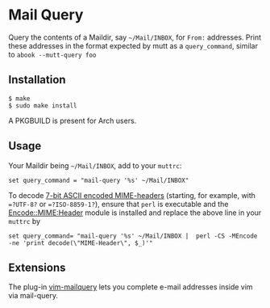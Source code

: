 # Mail Query

Query the contents of a Maildir, say `~/Mail/INBOX`, for `From:` addresses. Print 
these  addresses in the format expected by mutt as a `query_command`, similar to 
`abook --mutt-query foo`

## Installation

```console
$ make
$ sudo make install
```

A PKGBUILD is present for Arch users.

## Usage

Your Maildir being `~/Mail/INBOX`, add to your `muttrc`:

```muttrc
set query_command = "mail-query '%s' ~/Mail/INBOX"
```

To decode [7-bit ASCII encoded MIME-headers](https://tools.ietf.org/html/rfc2047) (starting, for example, with `=?UTF-8?` or `=?ISO-8859-1?`),
ensure that `perl` is executable and the [Encode::MIME:Header](https://perldoc.perl.org/Encode/MIME/Header.html)
module is installed and replace the above line in your `muttrc` by 
```
set query_command= "mail-query '%s' ~/Mail/INBOX |  perl -CS -MEncode -ne 'print decode(\"MIME-Header\", $_)'"
```

## Extensions

The plug-in [vim-mailquery][] lets you complete e-mail addresses inside
vim via mail-query.

[vim-mailquery]: https://github.com/Konfekt/vim-mailquery
